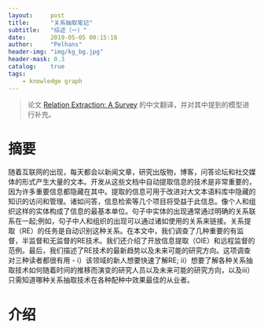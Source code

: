 ```yaml
---
layout:     post
title:      "关系抽取笔记"
subtitle:   "综述（一）"
date:       2019-05-05 00:15:18
author:     "Pelhans"
header-img: "img/kg_bg.jpg"
header-mask: 0.3 
catalog:    true
tags:
    - knowledge graph
---
```



> 论文 [Relation Extraction: A Survey](https://www.jianguoyun.com/p/DYDkXgAQq_6CBxib4boB) 的中文翻译，并对其中提到的模型进行补充。

# 摘要

随着互联网的出现，每天都会以新闻文章，研究出版物，博客，问答论坛和社交媒体的形式产生大量的文本。开发从这些文档中自动提取信息的技术是非常重要的，因为许多重要信息都隐藏在其中。提取的信息可用于改进对大文本语料库中隐藏的知识的访问和管理。诸如问答，信息检索等几个项目将受益于此信息。像个人和组织这样的实体构成了信息的最基本单位。句子中实体的出现通常通过明确的关系联系在一起;例如，句子中人和组织的出现可以通过诸如使用的关系来链接。关系提取（RE）的任务是自动识别这种关系。在本文中，我们调查了几种重要的有监督，半监督和无监督的RE技术。我们还介绍了开放信息提取（OIE）和远程监督的范例。最后，我们描述了RE技术的最新趋势以及未来可能的研究方向。这项调查对三种读者都很有用 -  i）该领域的新人想要快速了解RE; ii）想要了解各种关系抽取技术如何随着时间的推移而演变的研究人员以及未来可能的研究方向，以及iii）只需知道哪种关系抽取技术在各种配种中效果最佳的从业者。

# 介绍


